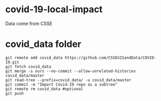 # covid-19-local-impact
Data come from CSSE

# covid_data folder
```
git remote add covid_data https://github.com/CSSEGISandData/COVID-19.git
git fetch covid_data
git merge -s ours --no-commit --allow-unrelated-histories covid_data/master
git read-tree --prefix=covid_data/ -u covid_data/master
git commit -m "Import Covid-19 repo as a subtree"
git remote rm covid_data #optional
git push
```
